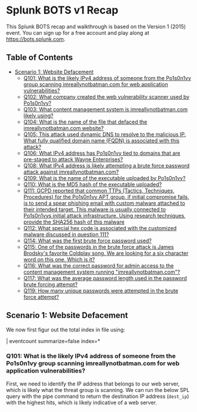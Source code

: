 # Splunk BOTS v1 Recap

This Splunk BOTS recap and walkthrough is based on the Version 1 (2015) event. You can sign up for a free account and play along at https://bots.splunk.com.

## Table of Contents

* [Scenario 1: Website Defacement](#scenario-1-website-defacement)
    * [Q101: What is the likely IPv4 address of someone from the Po1s0n1vy group scanning imreallynotbatman.com for web application vulnerabilities?](#q101-what-is-the-likely-ipv4-address-of-someone-from-the-po1s0n1vy-group-scanning-imreallynotbatmancom-for-web-application-vulnerabilities)
    * [Q102: What company created the web vulnerability scanner used by Po1s0n1vy?](#q102-what-company-created-the-web-vulnerability-scanner-used-by-po1s0n1vy)
    * [Q103: What content management system is imreallynotbatman.com likely using?](#q103-what-content-management-system-is-imreallynotbatmancom-likely-using)
    * [Q104: What is the name of the file that defaced the imreallynotbatman.com website?](#q104-what-is-the-name-of-the-file-that-defaced-the-imreallynotbatmancom-website)
    * [Q105: This attack used dynamic DNS to resolve to the malicious IP. What fully qualified domain name (FQDN) is associated with this attack?](#q105-this-attack-used-dynamic-dns-to-resolve-to-the-malicious-ip-what-fully-qualified-domain-name-fqdn-is-associated-with-this-attack)
    * [Q106: What IPv4 address has Po1s0n1vy tied to domains that are pre-staged to attack Wayne Enterprises?](#q106-what-ipv4-address-has-po1s0n1vy-tied-to-domains-that-are-pre-staged-to-attack-wayne-enterprises)
    * [Q108: What IPv4 address is likely attempting a brute force password attack against imreallynotbatman.com?](#q108-what-ipv4-address-is-likely-attempting-a-brute-force-password-attack-against-imreallynotbatmancom)
    * [Q109: What is the name of the executable uploaded by Po1s0n1vy?](#q109-what-is-the-name-of-the-executable-uploaded-by-po1s0n1vy)
    * [Q110: What is the MD5 hash of the executable uploaded?](#q110-what-is-the-md5-hash-of-the-executable-uploaded)
    * [Q111: GCPD reported that common TTPs (Tactics, Techniques, Procedures) for the Po1s0n1vy APT group, if initial compromise fails, is to send a spear phishing email with custom malware attached to their intended target. This malware is usually connected to Po1s0n1vys initial attack infrastructure. Using research techniques, provide the SHA256 hash of this malware](#q111-gcpd-reported-that-common-ttps-for-the-po1s0n1vy-apt-group-if-initial-compromise-fails-is-to-send-a-spear-phishing-email-with-custom-malware-attached-to-their-intended-target-this-malware-is-usually-connected-to-po1s0n1vys-initial-attack-infrastructure-using-research-techniques-provide-the-sha256-hash-of-this-malware)
    * [Q112: What special hex code is associated with the customized malware discussed in question 111?](#q112-what-special-hex-code-is-associated-with-the-customized-malware-discussed-in-question-111)
    * [Q114: What was the first brute force password used?](#q114-what-was-the-first-brute-force-password-used)
    * [Q115: One of the passwords in the brute force attack is James Brodsky's favorite Coldplay song. We are looking for a six character word on this one. Which is it?](#q115-one-of-the-passwords-in-the-brute-force-attack-is-james-brodskys-favorite-coldplay-song-we-are-looking-for-a-six-character-word-on-this-one-which-is-it)
    * [Q116: What was the correct password for admin access to the content management system running "imreallynotbatman.com"?](#q116-what-was-the-correct-password-for-admin-access-to-the-content-management-system-running-imreallynotbatmancom)
    * [Q117: What was the average password length used in the password brute forcing attempt?](#q117-what-was-the-average-password-length-used-in-the-password-brute-forcing-attempt)
    * [Q119: How many unique passwords were attempted in the brute force attempt?](#q119-how-many-unique-passwords-were-attempted-in-the-brute-force-attempt)

## Scenario 1: Website Defacement

We now first figur out the total index in file using:

| eventcount summarize=false index=*

### Q101: What is the likely IPv4 address of someone from the Po1s0n1vy group scanning imreallynotbatman.com for web application vulnerabilities?

First, we need to identify the IP address that belongs to our web server, which is likely what the threat group is scanning. We can run the below SPL query with the pipe command to return the destination IP address (`dest_ip`) with the highest hits, which is likely indicative of a web server.

